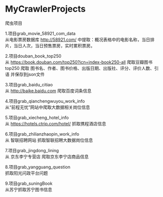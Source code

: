 # MyCrawlerProjects
爬虫项目

1.项目grab_movie_58921_com_data  
从电影票房数据库 http://58921.com/ 中提取：概况表格中的电影名称，当日排片，当日人次，当日预售票房，实时累积票房。

2.项目douban_book_top250  
从 https://book.douban.com/top250?icn=index-book250-all 爬取豆瓣图书top250  爬取 图书名、作者、图书价格、出版日期、出版社、评分、评价人数、引语 并保存到json文件

3.项目grab_baidu_citiao  
从 http://baike.baidu.com 爬取百度词条信息 

4.项目grab_qianchengwuyou_work_info  
从“前程无忧”网站中爬取大数据相关岗位信息

5.项目grab_xiecheng_hotel_info  
从 https://hotels.ctrip.com/hotel/ 抓取携程酒店信息

6.项目grab_zhilianzhaopin_work_info  
从 智联招聘网站 抓取智联招聘大数据岗位信息

7.项目grab_jingdong_lining  
从 京东李宁专营店 爬取京东李宁店商品信息

8.项目grab_yangguang_question  
抓取阳光问政平台问题

9.项目grab_suningBook  
从苏宁抓取苏宁图书信息
